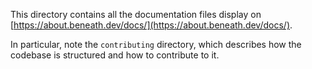 This directory contains all the documentation files display on [https://about.beneath.dev/docs/](https://about.beneath.dev/docs/).

In particular, note the `contributing` directory, which describes how the codebase is structured and how to contribute to it.
